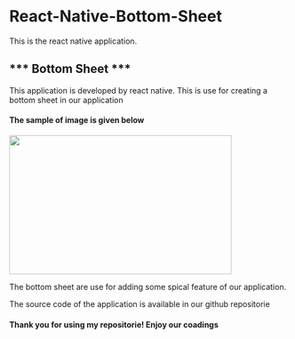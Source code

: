 # React-Native-Bottom-Sheet
This is the react native application.
<h2>*** Bottom Sheet ***</h2>
<p>This application is developed by react native. This is use for creating a bottom sheet in our application</p>
<h4>The sample of image is given below</h4>
<img src="https://github.com/lokis1107/React-Native-Bottom-Sheet/assets/139110018/d735f1cc-63de-4321-98e9-78ee3941d79c" alt="" style="height: 250px; width: 400px;">
<p>The bottom sheet are use for adding some spical feature of our application.</p>
<p>The source code of the application is available in our github repositorie</p>

<h4>Thank you for using my repositorie! Enjoy our coadings</h4>
